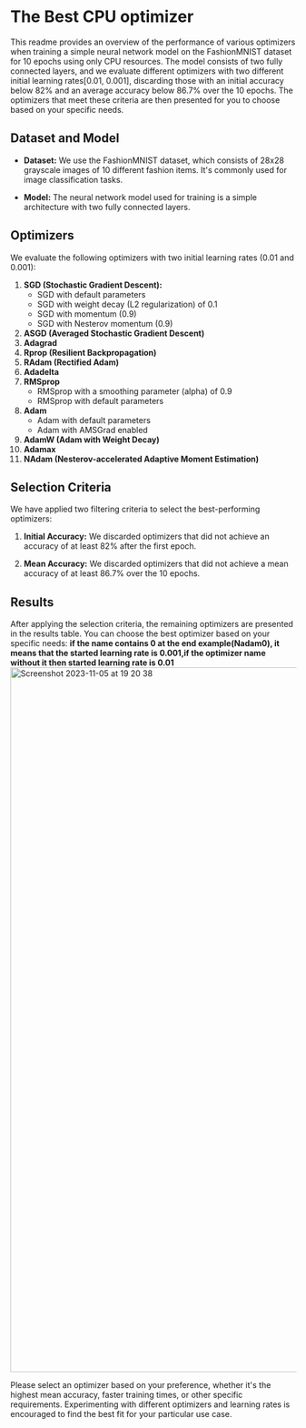 # The Best CPU optimizer


This readme provides an overview of the performance of various optimizers when training a simple neural network model on the FashionMNIST dataset for 10 epochs using only CPU resources. The model consists of two fully connected layers, and we evaluate different optimizers with two different initial learning rates[0.01, 0.001], discarding those with an initial accuracy below 82% and an average accuracy below 86.7% over the 10 epochs. The optimizers that meet these criteria are then presented for you to choose based on your specific needs.

## Dataset and Model

- **Dataset:** We use the FashionMNIST dataset, which consists of 28x28 grayscale images of 10 different fashion items. It's commonly used for image classification tasks.

- **Model:** The neural network model used for training is a simple architecture with two fully connected layers.

## Optimizers

We evaluate the following optimizers with two initial learning rates (0.01 and 0.001):

1. **SGD (Stochastic Gradient Descent):**
   - SGD with default parameters
   - SGD with weight decay (L2 regularization) of 0.1
   - SGD with momentum (0.9)
   - SGD with Nesterov momentum (0.9)
2. **ASGD (Averaged Stochastic Gradient Descent)**
3. **Adagrad**
4. **Rprop (Resilient Backpropagation)**
5. **RAdam (Rectified Adam)**
6. **Adadelta**
7. **RMSprop**
   - RMSprop with a smoothing parameter (alpha) of 0.9
   - RMSprop with default parameters
8. **Adam**
   - Adam with default parameters
   - Adam with AMSGrad enabled
9. **AdamW (Adam with Weight Decay)**
10. **Adamax**
11. **NAdam (Nesterov-accelerated Adaptive Moment Estimation)**

## Selection Criteria

We have applied two filtering criteria to select the best-performing optimizers:

1. **Initial Accuracy:** We discarded optimizers that did not achieve an accuracy of at least 82% after the first epoch.

2. **Mean Accuracy:** We discarded optimizers that did not achieve a mean accuracy of at least 86.7% over the 10 epochs.

## Results

After applying the selection criteria, the remaining optimizers are presented in the results table. You can choose the best optimizer based on your specific needs:
**if the name contains 0 at the end example(**Nadam0**), it means that the started learning rate is 0.001,if the optimizer name without it then started learning rate is 0.01**
<img width="1239" alt="Screenshot 2023-11-05 at 19 20 38" src="https://github.com/marerem/The_Best_CPU_optimizer/assets/101661237/c23516f3-ed43-425c-9ba8-eb3fa4a5fea8">

Please select an optimizer based on your preference, whether it's the highest mean accuracy, faster training times, or other specific requirements. Experimenting with different optimizers and learning rates is encouraged to find the best fit for your particular use case.
